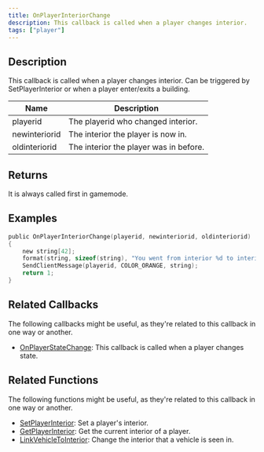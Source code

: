 ```yaml
---
title: OnPlayerInteriorChange
description: This callback is called when a player changes interior.
tags: ["player"]
---
```


## Description

This callback is called when a player changes interior. Can be triggered by SetPlayerInterior or when a player enter/exits a building.

| Name          | Description                            |
| ------------- | -------------------------------------- |
| playerid      | The playerid who changed interior.     |
| newinteriorid | The interior the player is now in.     |
| oldinteriorid | The interior the player was in before. |

## Returns

It is always called first in gamemode.

## Examples

```c
public OnPlayerInteriorChange(playerid, newinteriorid, oldinteriorid)
{
    new string[42];
    format(string, sizeof(string), "You went from interior %d to interior %d!", oldinteriorid, newinteriorid);
    SendClientMessage(playerid, COLOR_ORANGE, string);
    return 1;
}
```

## Related Callbacks

The following callbacks might be useful, as they're related to this callback in one way or another. 

- [OnPlayerStateChange](OnPlayerStateChange): This callback is called when a player changes state.

## Related Functions

The following functions might be useful, as they're related to this callback in one way or another. 

- [SetPlayerInterior](../functions/SetPlayerInterior): Set a player's interior.
- [GetPlayerInterior](../functions/GetPlayerInterior): Get the current interior of a player.
- [LinkVehicleToInterior](../functions/LinkVehicleToInterior): Change the interior that a vehicle is seen in.
